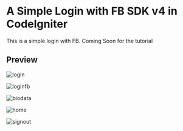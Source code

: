 # A Simple Login with FB SDK v4 in CodeIgniter
This is a simple login with FB.
Coming Soon for the tutorial

## Preview
![login](https://user-images.githubusercontent.com/22884137/33203538-f1245aa2-d132-11e7-944c-43fa8c7e57ab.PNG)

![loginfb](https://user-images.githubusercontent.com/22884137/33203551-02b45010-d133-11e7-8707-c8a6c19713a6.PNG)

![biodata](https://user-images.githubusercontent.com/22884137/33203564-0e4acd46-d133-11e7-8d6f-3e0c1ea3118a.PNG)

![home](https://user-images.githubusercontent.com/22884137/33203577-17be7954-d133-11e7-9475-5a2c8b4da41b.PNG)

![signout](https://user-images.githubusercontent.com/22884137/33203589-2658a854-d133-11e7-96a5-7f594bbeb679.PNG)

